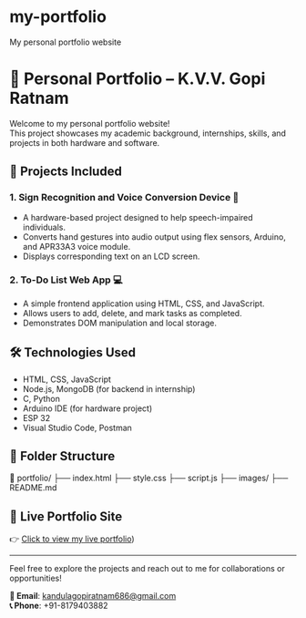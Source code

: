 # my-portfolio
My personal portfolio website
# 💼 Personal Portfolio – K.V.V. Gopi Ratnam

Welcome to my personal portfolio website!  
This project showcases my academic background, internships, skills, and projects in both hardware and software.

## 🔧 Projects Included

### 1. Sign Recognition and Voice Conversion Device 🔧
- A hardware-based project designed to help speech-impaired individuals.
- Converts hand gestures into audio output using flex sensors, Arduino, and APR33A3 voice module.
- Displays corresponding text on an LCD screen.

### 2. To-Do List Web App 💻
- A simple frontend application using HTML, CSS, and JavaScript.
- Allows users to add, delete, and mark tasks as completed.
- Demonstrates DOM manipulation and local storage.

## 🛠️ Technologies Used

- HTML, CSS, JavaScript
- Node.js, MongoDB (for backend in internship)
- C, Python
- Arduino IDE (for hardware project)
- ESP 32
- Visual Studio Code, Postman

## 📂 Folder Structure
📁 portfolio/
├── index.html
├── style.css
├── script.js
├── images/
├── README.md


## 🔗 Live Portfolio Site

👉 [Click to view my live portfolio](https://github.com/Gopiratnamkandula/my-portfolio))

---

Feel free to explore the projects and reach out to me for collaborations or opportunities!

**📧 Email**: kandulagopiratnam686@gmail.com  
**📞 Phone**: +91-8179403882



